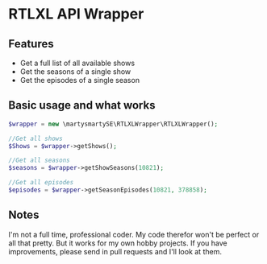 RTLXL API Wrapper
=========================

Features
--------

* Get a full list of all available shows
* Get the seasons of a single show
* Get the episodes of a single season

Basic usage and what works
--------
```php
$wrapper = new \martysmartySE\RTLXLWrapper\RTLXLWrapper();

//Get all shows
$Shows = $wrapper->getShows();

//Get all seasons
$seasons = $wrapper->getShowSeasons(10821);

//Get all episodes
$episodes = $wrapper->getSeasonEpisodes(10821, 378858);
```

Notes
--------
I'm not a full time, professional coder. My code therefor won't be perfect or all that pretty. But it works for my own hobby projects. If you have improvements, please send in pull requests and I'll look at them.
